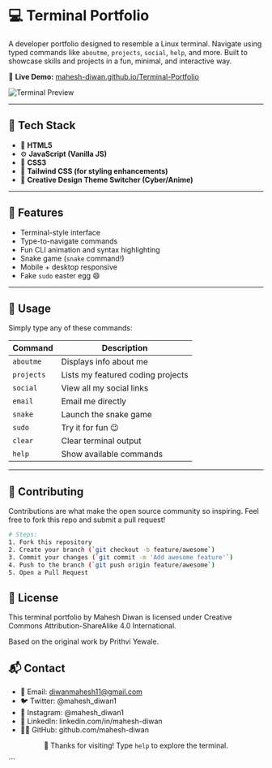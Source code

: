 # 💻 Terminal Portfolio

A developer portfolio designed to resemble a Linux terminal. Navigate using typed commands like `aboutme`, `projects`, `social`, `help`, and more. Built to showcase skills and projects in a fun, minimal, and interactive way.

🔗 **Live Demo:** [mahesh-diwan.github.io/Terminal-Portfolio](https://mahesh-diwan.github.io/Terminal-Portfolio)

![Terminal Preview](assets/screenshot.png)

---

## 🚀 Tech Stack

- 🔧 **HTML5**
- ⚙️ **JavaScript (Vanilla JS)**
- 🎨 **CSS3**
- 🌈 **Tailwind CSS (for styling enhancements)**
- 🧠 **Creative Design Theme Switcher (Cyber/Anime)**

---

## 📂 Features

- Terminal-style interface
- Type-to-navigate commands
- Fun CLI animation and syntax highlighting
- Snake game (`snake` command!)
- Mobile + desktop responsive
- Fake `sudo` easter egg 😄

---

## 📜 Usage

Simply type any of these commands:

| Command      | Description                       |
|--------------|------------------------------------|
| `aboutme`    | Displays info about me             |
| `projects`   | Lists my featured coding projects  |
| `social`     | View all my social links           |
| `email`      | Email me directly                  |
| `snake`      | Launch the snake game              |
| `sudo`       | Try it for fun 😉                  |
| `clear`      | Clear terminal output              |
| `help`       | Show available commands            |

---

## 🤝 Contributing

Contributions are what make the open source community so inspiring. Feel free to fork this repo and submit a pull request!

```bash
# Steps:
1. Fork this repository
2. Create your branch (`git checkout -b feature/awesome`)
3. Commit your changes (`git commit -m 'Add awesome feature'`)
4. Push to the branch (`git push origin feature/awesome`)
5. Open a Pull Request
```

## 📄 License
This terminal portfolio by Mahesh Diwan is licensed under
Creative Commons Attribution-ShareAlike 4.0 International.

Based on the original work by Prithvi Yewale.

## 📬 Contact
- 📧 Email: diwanmahesh11@gmail.com
- 🐦 Twitter: @mahesh_diwan1
- 📸 Instagram: @mahesh_diwan1
- 💼 LinkedIn: linkedin.com/in/mahesh-diwan
- 👨‍💻 GitHub: github.com/mahesh-diwan

<p align="center">🖤 Thanks for visiting! Type <code>help</code> to explore the terminal.</p> ```